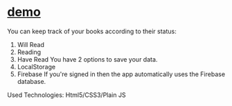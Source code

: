 # [demo](https://razarifa.github.io/library.github.io/)

You can keep track of your books according to their status:

1. Will Read
2. Reading
3. Have Read
   You have 2 options to save your data.
4. LocalStorage
5. Firebase
   If you're signed in then the app automatically uses the Firebase database.

Used Technologies:
Html5/CSS3/Plain JS
